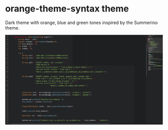# orange-theme-syntax theme

Dark theme with orange, blue and green tones inspired by the Summerino theme.


![First Screenshot](https://github.com/l1ng1206/orange-atom-theme/blob/master/orange-theme-syntax/orange-theme.png)
